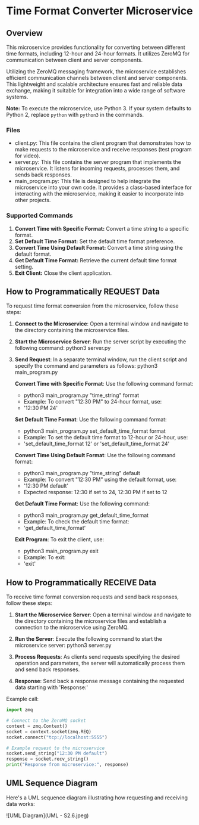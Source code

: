 # Time Format Converter Microservice

## Overview
This microservice provides functionality for converting between different time formats, including 12-hour and 24-hour formats. It utilizes ZeroMQ for communication between client and server components.

Utilizing the ZeroMQ messaging framework, the microservice establishes efficient communication channels between client and server components. This lightweight and scalable architecture ensures fast and reliable data exchange, making it suitable for integration into a wide range of software systems.

**Note:**
To execute the microservice, use Python 3. If your system defaults to Python 2, replace `python` with `python3` in the commands.

### Files
- client.py: This file contains the client program that demonstrates how to make requests to the microservice and receive responses (test program for video).
- server.py: This file contains the server program that implements the microservice. It listens for incoming requests, processes them, and sends back responses.
- main_program.py: This file is designed to help integrate the microservice into your own code. It provides a class-based interface for interacting with the microservice, making it easier to incorporate into other projects.

### Supported Commands

1. **Convert Time with Specific Format:** Convert a time string to a specific format.
2. **Set Default Time Format:** Set the default time format preference.
3. **Convert Time Using Default Format:** Convert a time string using the default format.
4. **Get Default Time Format:** Retrieve the current default time format setting.
5. **Exit Client:** Close the client application.


## How to Programmatically REQUEST Data

To request time format conversion from the microservice, follow these steps:

1. **Connect to the Microservice**: Open a terminal window and navigate to the directory containing the microservice files.

2. **Start the Microservice Server**: Run the server script by executing the following command:
   python3 server.py

3. **Send Request**: In a separate terminal window, run the client script and specify the command and parameters as follows:
   python3 main_program.py

   **Convert Time with Specific Format**: Use the following command format: 
   - python3 main_program.py "time_string" format
   - Example: To convert "12:30 PM" to 24-hour format, use:
   - '12:30 PM 24'
   
   **Set Default Time Format**: Use the following command format: 
   - python3 main_program.py set_default_time_format format
   - Example: To set the default time format to 12-hour or 24-hour, use:
   - 'set_default_time_format 12' or 'set_default_time_format 24'
 
   **Convert Time Using Default Format**: Use the following command format:
   - python3 main_program.py "time_string" default
   -  Example: To convert "12:30 PM" using the default format, use:
   - '12:30 PM default'
   - Expected response: 12:30 if set to 24, 12:30 PM if set to 12

   **Get Default Time Format**: Use the following command:
    - python3 main_program.py get_default_time_format
    - Example: To check the default time format:
    - 'get_default_time_format'

   **Exit Program**: To exit the client, use:
    - python3 main_program.py exit
    - Example: To exit:
    - 'exit'

## How to Programmatically RECEIVE Data
To receive time format conversion requests and send back responses, follow these steps:

1. **Start the Microservice Server**: Open a terminal window and navigate to the directory containing the microservice files and establish a connection to the microservice using ZeroMQ.

2. **Run the Server**: Execute the following command to start the microservice server:
 python3 server.py

3. **Process Requests**: As clients send requests specifying the desired operation and parameters, the server will automatically process them and send back responses.

4. **Response**: Send back a response message containing the requested data starting with 'Response:'


Example call:

```python
import zmq

# Connect to the ZeroMQ socket
context = zmq.Context()
socket = context.socket(zmq.REQ)
socket.connect("tcp://localhost:5555")

# Example request to the microservice
socket.send_string("12:30 PM default")
response = socket.recv_string()
print("Response from microservice:", response)
```


## UML Sequence Diagram
Here's a UML sequence diagram illustrating how requesting and receiving data works:

![UML Diagram](UML - S2.6.jpeg)
